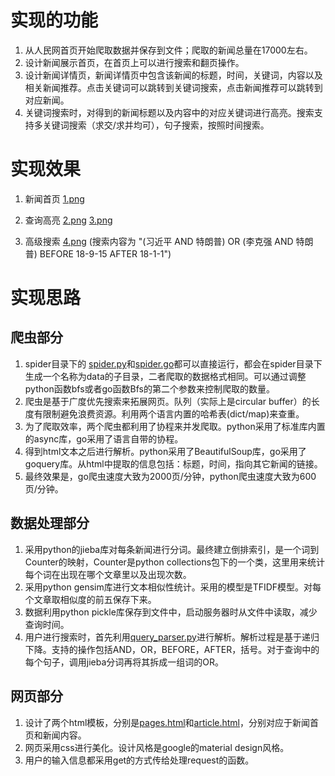 # 实现的功能
	
1. 从人民网首页开始爬取数据并保存到文件；爬取的新闻总量在17000左右。
2. 设计新闻展示首页，在首页上可以进行搜索和翻页操作。
3. 设计新闻详情页，新闻详情页中包含该新闻的标题，时间，关键词，内容以及相关新闻推荐。点击关键词可以跳转到关键词搜索，点击新闻推荐可以跳转到对应新闻。
4. 关键词搜索时，对得到的新闻标题以及内容中的对应关键词进行高亮。搜索支持多关键词搜索（求交/求并均可），句子搜索，按照时间搜索。

   
# 实现效果

1. 新闻首页 [1.png](1.png)

2. 查询高亮 [2.png](2.png)
    [3.png](3.png)

3. 高级搜索 [4.png](4.png) (搜索内容为 "(习近平 AND 特朗普) OR (李克强 AND 特朗普) BEFORE 18-9-15 AFTER 18-1-1")


# 实现思路

## 爬虫部分

1. spider目录下的 [spider.py](../spider/spider.py)和[spider.go](../spider/spider.go)都可以直接运行，都会在spider目录下生成一个名称为data的子目录，二者爬取的数据格式相同。可以通过调整python函数bfs或者go函数Bfs的第二个参数来控制爬取的数量。
2. 爬虫是基于广度优先搜索来拓展网页。队列（实际上是circular buffer）的长度有限制避免浪费资源。利用两个语言内置的哈希表(dict/map)来查重。
3. 为了爬取效率，两个爬虫都利用了协程来并发爬取。python采用了标准库内置的async库，go采用了语言自带的协程。
4. 得到html文本之后进行解析。python采用了BeautifulSoup库，go采用了goquery库。从html中提取的信息包括：标题，时间，指向其它新闻的链接。
5. 最终效果是，go爬虫速度大致为2000页/分钟，python爬虫速度大致为600页/分钟。

## 数据处理部分

1. 采用python的jieba库对每条新闻进行分词。最终建立倒排索引，是一个词到Counter的映射，Counter是python collections包下的一个类，这里用来统计每个词在出现在哪个文章里以及出现次数。
2. 采用python gensim库进行文本相似性统计。采用的模型是TFIDF模型。对每个文章取相似度的前五保存下来。
3. 数据利用python pickle库保存到文件中，启动服务器时从文件中读取，减少查询时间。
4. 用户进行搜索时，首先利用[query_parser.py](../News/query_parser.py)进行解析。解析过程是基于递归下降。支持的操作包括AND，OR，BEFORE，AFTER，括号。对于查询中的每个句子，调用jieba分词再将其拆成一组词的OR。

## 网页部分

1. 设计了两个html模板，分别是[pages.html](../templates/pages.html)和[article.html](../templates/article.html)，分别对应于新闻首页和新闻内容。
2. 网页采用css进行美化。设计风格是google的material design风格。
3. 用户的输入信息都采用get的方式传给处理request的函数。
